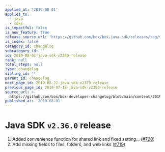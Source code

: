 ```yaml
---
applied_at: '2019-08-01'
applies_to:
  - java
  - sdks
is_impactful: false
is_new_feature: true
release_source_url: 'https://github.com/box/box-java-sdk/releases/tag/v2.36.0'
is_index: false
category_id: changelog
subcategory_id: ''
id: 2019-08-01-java-sdk-v2360-release
rank: null
total_steps: null
type: changelog
sibling_id: ''
parent_id: changelog
next_page_id: 2019-08-22-java-sdk-v2370-release
previous_page_id: 2019-07-18-java-sdk-v2350-release
source_url: >-
  https://github.com/box/box-developer-changelog/blob/main/content/2019/08-01-java-sdk-v2360-release.md
published_at: '2019-08-01'
---
```

# Java SDK `v2.36.0` release

1. Added convenience function for shared link and fixed setting… ([#720](https://github.com/box/box-java-sdk/pull/720))
2. Add missing fields to files, folders, and web links ([#719](https://github.com/box/box-java-sdk/pull/719))
